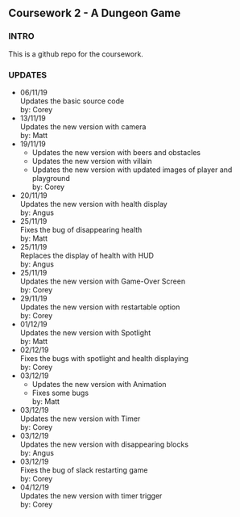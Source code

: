 ## Coursework 2 - A Dungeon Game

### INTRO
This is a github repo for the coursework.

### UPDATES
- 06/11/19 <br>
    Updates the basic source code <br>
    by: Corey 
- 13/11/19 <br>
    Updates the new version with camera <br>
    by: Matt 
- 19/11/19 <br>
    - Updates the new version with beers and obstacles <br>
    - Updates the new version with villain <br>
    - Updates the new version with updated images of player and playground <br>
    by: Corey
- 20/11/19 <br>
    Updates the new version with health display <br>
    by: Angus
- 25/11/19 <br>
    Fixes the bug of disappearing health <br>
    by: Matt
- 25/11/19 <br>
    Replaces the display of health with HUD <br>
    by: Angus
- 25/11/19 <br>
    Updates the new version with Game-Over Screen <br>
    by: Corey
- 29/11/19 <br>
    Updates the new version with restartable option <br>
    by: Corey
- 01/12/19 <br>
    Updates the new version with Spotlight <br>
    by: Matt
- 02/12/19 <br>
    Fixes the bugs with spotlight and health displaying <br>
    by: Corey
- 03/12/19 <br>
    - Updates the new version with Animation
    - Fixes some bugs <br>
    by: Matt
- 03/12/19 <br>
    Updates the new version with Timer <br>
    by: Corey
- 03/12/19 <br>
    Updates the new version with disappearing blocks <br>
    by: Angus
- 03/12/19 <br>
    Fixes the bug of slack restarting game <br>
    by: Corey
- 04/12/19 <br>
    Updates the new version with timer trigger <br>
    by: Corey
